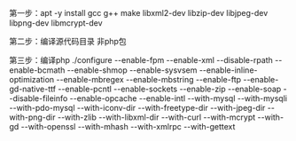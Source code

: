 第一步：apt -y install gcc g++ make libxml2-dev libzip-dev libjpeg-dev libpng-dev libmcrypt-dev

第二步：编译源代码目录 非php包

第三步：编译php
 ./configure --enable-fpm --enable-xml --disable-rpath --enable-bcmath --enable-shmop --enable-sysvsem --enable-inline-optimization  --enable-mbregex --enable-mbstring  --enable-ftp  --enable-gd-native-ttf  --enable-pcntl --enable-sockets  --enable-zip --enable-soap  --disable-fileinfo --enable-opcache --enable-intl --with-mysql --with-mysqli --with-pdo-mysql --with-iconv-dir --with-freetype-dir --with-jpeg-dir --with-png-dir --with-zlib --with-libxml-dir --with-curl --with-mcrypt --with-gd --with-openssl --with-mhash --with-xmlrpc --with-gettext

